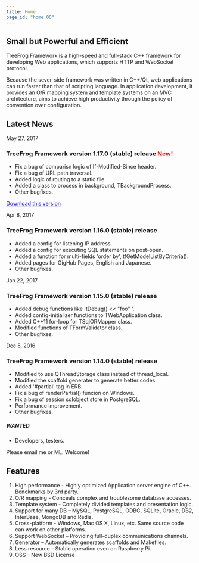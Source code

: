```yaml
---
title: Home
page_id: "home.00"
---
```


## Small but Powerful and Efficient

TreeFrog Framework is a high-speed and full-stack C++ framework for developing Web applications, which supports HTTP and WebSocket protocol.

Because the sever-side framework was written in C++/Qt, web applications can run faster than that of scripting language. In application development, it provides an O/R mapping system and template systems on an MVC architecture, aims to achieve high productivity through the policy of  convention over configuration.

## Latest News

May 27, 2017

### TreeFrog Framework version 1.17.0 (stable) release <span style="color: red;">New!</span>

  - Fix a bug of comparisn logic of If-Modified-Since header.
  - Fix a bug of URL path traversal.
  - Added logic of routing to a static file.
  - Added a class to process in background, TBackgroundProcess.
  - Other bugfixes.

 <a href="{{site.baseurl}}/en/download/"><span style="color: blue;">Download this version</span></a>

Apr 8, 2017

### TreeFrog Framework version 1.16.0 (stable) release

  - Added a config for listening IP address.
  - Added a config for executing SQL statements on post-open.
  - Added a function for multi-fields 'order by', tfGetModelListByCriteria().
  - Added pages for GigHub Pages, English and Japanese.
  - Other bugfixes.

Jan 22, 2017

### TreeFrog Framework version 1.15.0 (stable) release

  - Added debug functions like 'tDebug() << "foo" '.
  - Added config-initializer functions to TWebApplication class.
  - Added C++11 for-loop for TSqlORMapper class.
  - Modified functions of TFormValidator class.
  - Other bugfixes.

Dec 5, 2016

### TreeFrog Framework version 1.14.0 (stable) release

  - Modified to use QThreadStorage class instead of thread_local.
  - Modified the scaffold generater to generate better codes.
  - Added '#partial' tag in ERB.
  - Fix a bug of renderPartial() funcion on Windows.
  - Fix a bug of session sqlobject store in PostgreSQL.
  - Performance improvement.
  - Other bugfixes.


##### WANTED
 - Developers, testers.

Please email me or ML. Welcome!

## Features

  1. High performance - Highly optimized Application server engine of C++.  [Benckmarks by 3rd party](http://www.techempower.com/benchmarks/).
  2. O/R mapping  - Conceals complex and troublesome database accesses.
  3. Template system  - Completely divided templates and presentation logic.
  4. Support for many DB – MySQL, PostgreSQL, ODBC, SQLite, Oracle, DB2, InterBase, MongoDB and Redis.
  5. Cross-platform  - Windows, Mac OS X, Linux, etc.  Same source code can work on other platforms.
  6. Support WebSocket – Providing full-duplex communications channels.
  7. Generator – Automatically generates scaffolds and Makefiles.
  8. Less resource -  Stable operation even on Raspberry Pi.
  9. OSS  - New BSD License
